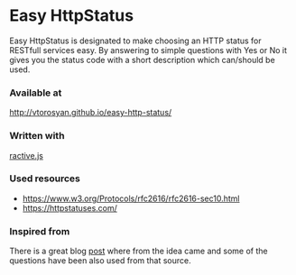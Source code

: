 # Easy HttpStatus

Easy HttpStatus is designated to make choosing an HTTP status for RESTfull services easy. By answering to simple questions with Yes or No it gives you the status code with a short description which can/should be used.

### Available at
http://vtorosyan.github.io/easy-http-status/

### Written with
[ractive.js](http://www.ractivejs.org/)

### Used resources
- https://www.w3.org/Protocols/rfc2616/rfc2616-sec10.html
- https://httpstatuses.com/

### Inspired from 
There is a great blog [post](http://racksburg.com/choosing-an-http-status-code/) where from the idea came and some of the questions have been also used from that source.
